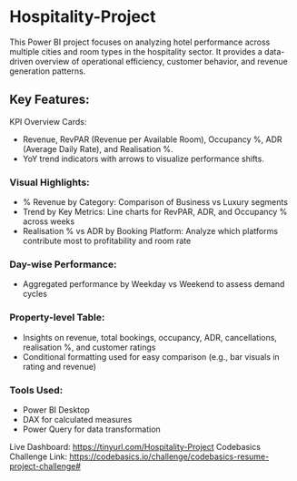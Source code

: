 # Hospitality-Project
This Power BI project focuses on analyzing hotel performance across multiple cities and room types in the hospitality sector. It provides a data-driven overview of operational efficiency, customer behavior, and revenue generation patterns.

## Key Features:
KPI Overview Cards:
- Revenue, RevPAR (Revenue per Available Room), Occupancy %, ADR (Average Daily Rate), and Realisation %.
- YoY trend indicators with arrows to visualize performance shifts.

### Visual Highlights:
- % Revenue by Category: Comparison of Business vs Luxury segments
- Trend by Key Metrics: Line charts for RevPAR, ADR, and Occupancy % across weeks
- Realisation % vs ADR by Booking Platform: Analyze which platforms contribute most to profitability and room rate

### Day-wise Performance:
- Aggregated performance by Weekday vs Weekend to assess demand cycles

### Property-level Table:
- Insights on revenue, total bookings, occupancy, ADR, cancellations, realisation %, and customer ratings
- Conditional formatting used for easy comparison (e.g., bar visuals in rating and revenue)

### Tools Used:
- Power BI Desktop
- DAX for calculated measures
- Power Query for data transformation

Live Dashboard: https://tinyurl.com/Hospitality-Project
Codebasics Challenge Link: https://codebasics.io/challenge/codebasics-resume-project-challenge#
